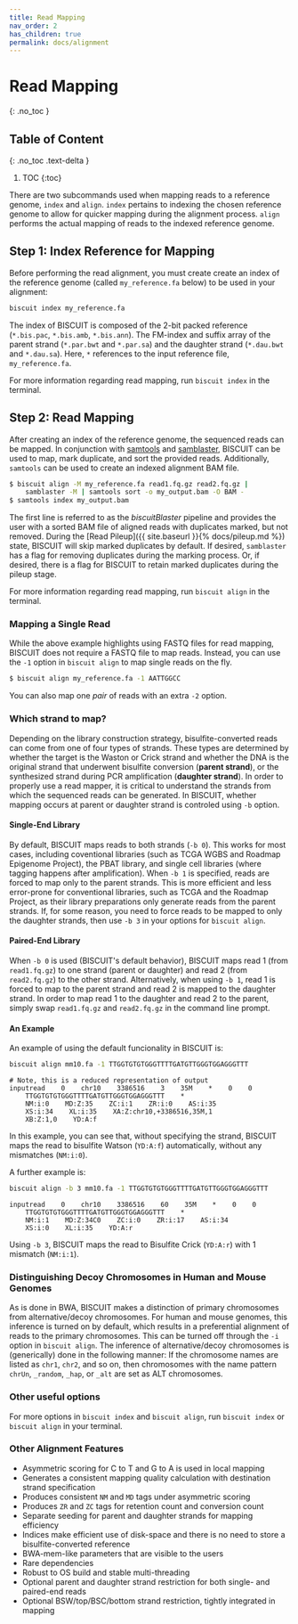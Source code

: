 ```yaml
---
title: Read Mapping
nav_order: 2
has_children: true
permalink: docs/alignment
---
```


# Read Mapping
{: .no_toc }

## Table of Content
{: .no_toc .text-delta }

1. TOC
{:toc}

There are two subcommands used when mapping reads to a reference genome, `index`
and `align`. `index` pertains to indexing the chosen reference genome to allow
for quicker mapping during the alignment process. `align` performs the actual
mapping of reads to the indexed reference genome.

## Step 1: Index Reference for Mapping

Before performing the read alignment, you must create create an index of the
reference genome (called `my_reference.fa` below) to be used in your alignment:

```bash
biscuit index my_reference.fa
```
The index of BISCUIT is composed of the 2-bit packed reference (`*.bis.pac`,
`*.bis.amb`, `*.bis.ann`). The FM-index and suffix array of the parent strand
(`*.par.bwt` and `*.par.sa`) and the daughter strand (`*.dau.bwt` and `*.dau.sa`).
Here, `*` references to the input reference file, `my_reference.fa`.

For more information regarding read mapping, run `biscuit index` in the terminal.

## Step 2: Read Mapping

After creating an index of the reference genome, the sequenced reads can be
mapped. In conjunction with [samtools](https://github.com/samtools/samtools)
and [samblaster](https://github.com/GregoryFaust/samblaster), BISCUIT can be
used to map, mark duplicate, and sort the provided reads.  Additionally,
`samtools` can be used to create an indexed alignment BAM file.

```bash
$ biscuit align -M my_reference.fa read1.fq.gz read2.fq.gz |
    samblaster -M | samtools sort -o my_output.bam -O BAM -
$ samtools index my_output.bam
```
The first line is referred to as the *biscuitBlaster* pipeline and provides
the user with a sorted BAM file of aligned reads with duplicates marked, but not
removed. During the [Read Pileup]({{ site.baseurl }}{% docs/pileup.md %}) state,
BISCUIT will skip marked duplicates by default. If desired, `samblaster` has a
flag for removing duplicates during the marking process. Or, if desired, there
is a flag for BISCUIT to retain marked duplicates during the pileup stage.

For more information regarding read mapping, run `biscuit align` in the terminal.

### Mapping a Single Read

While the above example highlights using FASTQ files for read mapping, BISCUIT
does not require a FASTQ file to map reads. Instead, you can use the `-1` option
in `biscuit align` to map single reads on the fly.

```bash
$ biscuit align my_reference.fa -1 AATTGGCC
```
You can also map one *pair* of reads with an extra `-2` option.

### Which strand to map?

Depending on the library construction strategy, bisulfite-converted reads can
come from one of four types of strands. These types are determined by whether the
target is the Waston or Crick strand and whether the DNA is the original strand
that underwent bisulfite conversion (__parent strand__), or the synthesized
strand during PCR amplification (__daughter strand__). In order to properly use a
read mapper, it is critical to understand the strands from which the sequenced
reads can be generated. In BISCUIT, whether mapping occurs at parent or daughter
strand is controled using `-b` option.

#### Single-End Library

By default, BISCUIT maps reads to both strands (`-b 0`). This works for most
cases, including coventional libraries (such as TCGA WGBS and Roadmap Epigenome
Project), the PBAT library, and single cell libraries (where tagging happens
after amplification). When `-b 1` is specified, reads are forced to map only to
the parent strands. This is more efficient and less error-prone for conventional
libraries, such as TCGA and the Roadmap Project, as their library preparations
only generate reads from the parent strands. If, for some reason, you need to
force reads to be mapped to only the daughter strands, then use `-b 3` in your
options for `biscuit align`.

#### Paired-End Library

When `-b 0` is used (BISCUIT's default behavior), BISCUIT maps read 1 (from
`read1.fq.gz`) to one strand (parent or daughter) and read 2 (from `read2.fq.gz`)
to the other strand. Alternatively, when using `-b 1`, read 1 is forced to map to
the parent strand and read 2 is mapped to the daughter strand. In order to map
read 1 to the daughter and read 2 to the parent, simply swap `read1.fq.gz` and
`read2.fq.gz` in the command line prompt.

#### An Example

An example of using the default funcionality in BISCUIT is:

```bash
biscuit align mm10.fa -1 TTGGTGTGTGGGTTTTGATGTTGGGTGGAGGGTTT
```
```
# Note, this is a reduced representation of output
inputread    0    chr10    3386516    3    35M    *    0    0
    TTGGTGTGTGGGTTTTGATGTTGGGTGGAGGGTTT    *
    NM:i:0    MD:Z:35    ZC:i:1    ZR:i:0    AS:i:35
    XS:i:34    XL:i:35    XA:Z:chr10,+3386516,35M,1
    XB:Z:1,0    YD:A:f
```

In this example, you can see that, without specifying the strand, BISCUIT maps
the read to bisulfite Watson (`YD:A:f`) automatically, without any mismatches
(`NM:i:0`).

A further example is:

```bash
biscuit align -b 3 mm10.fa -1 TTGGTGTGTGGGTTTTGATGTTGGGTGGAGGGTTT
```
```
inputread    0    chr10    3386516    60    35M    *    0    0
    TTGGTGTGTGGGTTTTGATGTTGGGTGGAGGGTTT    *
    NM:i:1    MD:Z:34C0    ZC:i:0    ZR:i:17    AS:i:34
    XS:i:0    XL:i:35    YD:A:r
```

Using `-b 3`, BISCUIT maps the read to Bisulfite Crick (`YD:A:r`) with 1 mismatch
(`NM:i:1`).

### Distinguishing Decoy Chromosomes in Human and Mouse Genomes

As is done in BWA, BISCUIT makes a distinction of primary chromosomes from
alternative/decoy chromosomes. For human and mouse genomes, this inference is
turned on by default, which results in a preferential alignment of reads to the
primary chromosomes. This can be turned off through the `-i` option in
`biscuit align`. The inference of alternative/decoy chromosomes is (generically)
done in the following manner: If the chromosome names are listed as `chr1`,
`chr2`, and so on, then chromosomes with the name pattern `chrUn`, `_random`,
`_hap`, or `_alt` are set as ALT chromosomes.

### Other useful options

For more options in `biscuit index` and `biscuit align`, run `biscuit index` or
`biscuit align` in your terminal.

### Other Alignment Features

  - Asymmetric scoring for C to T and G to A is used in local mapping
  - Generates a consistent mapping quality calculation with destination strand
  specification
  - Produces consistent `NM` and `MD` tags under asymmetric scoring
  - Produces `ZR` and `ZC` tags for retention count and conversion count
  - Separate seeding for parent and daughter strands for mapping efficiency
  - Indices make efficient use of disk-space and there is no need to store a
  bisulfite-converted reference
  - BWA-mem-like parameters that are visible to the users
  - Rare dependencies
  - Robust to OS build and stable multi-threading
  - Optional parent and daughter strand restriction for both single- and
  paired-end reads
  - Optional BSW/top/BSC/bottom strand restriction, tightly integrated in mapping

